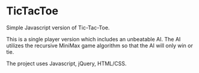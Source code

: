 # TicTacToe

Simple Javascript version of Tic-Tac-Toe.

This is a single player version which includes an unbeatable AI. 
The AI utilizes the recursive MiniMax game algorithm so that the AI 
will only win or tie.

The project uses Javascript, jQuery, HTML/CSS.
